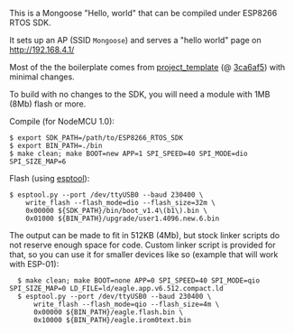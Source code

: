 This is a Mongoose "Hello, world" that can be compiled under ESP8266 RTOS SDK.

It sets up an AP (SSID `Mongoose`) and serves a "hello world" page on http://192.168.4.1/

Most of the the boilerplate comes from [project_template](https://github.com/espressif/ESP8266_RTOS_SDK/tree/master/examples/project_template) (@ [3ca6af5](https://github.com/espressif/ESP8266_RTOS_SDK/tree/3ca6af5da68678d809b34c7cd98bee71e0235039/examples/project_template)) with minimal changes.

To build with no changes to the SDK, you will need a module with 1MB (8Mb) flash or more.

Compile (for NodeMCU 1.0):

```
$ export SDK_PATH=/path/to/ESP8266_RTOS_SDK
$ export BIN_PATH=./bin
$ make clean; make BOOT=new APP=1 SPI_SPEED=40 SPI_MODE=dio SPI_SIZE_MAP=6
```

Flash (using [esptool](https://github.com/themadinventor/esptool)):

```
$ esptool.py --port /dev/ttyUSB0 --baud 230400 \
    write_flash --flash_mode=dio --flash_size=32m \
    0x00000 ${SDK_PATH}/bin/boot_v1.4\(b1\).bin \
    0x01000 ${BIN_PATH}/upgrade/user1.4096.new.6.bin
```


The output can be made to fit in 512KB (4Mb), but stock linker scripts do not reserve enough space for code.
Custom linker script is provided for that, so you can use it for smaller devices like so (example that will work with ESP-01):

```
  $ make clean; make BOOT=none APP=0 SPI_SPEED=40 SPI_MODE=qio SPI_SIZE_MAP=0 LD_FILE=ld/eagle.app.v6.512.compact.ld
  $ esptool.py --port /dev/ttyUSB0 --baud 230400 \
      write_flash --flash_mode=qio --flash_size=4m \
      0x00000 ${BIN_PATH}/eagle.flash.bin \
      0x10000 ${BIN_PATH}/eagle.irom0text.bin
```
